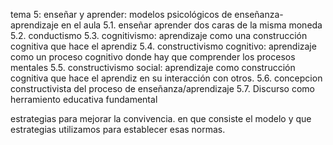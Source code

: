tema 5: enseñar y aprender: modelos psicológicos de enseñanza-aprendizaje en el aula
5.1. enseñar aprender dos caras de la misma moneda
5.2. conductismo
5.3. cognitivismo: aprendizaje como una construcción cognitiva que hace el aprendiz
5.4. constructivismo cognitivo: aprendizaje como un proceso cognitivo donde hay que comprender los procesos mentales
5.5. constructivismo social: aprendizaje como construcción cognitiva que hace el aprendiz en su interacción con otros.
5.6. concepcion constructivista del proceso de enseñanza/aprendizaje
5.7. Discurso como herramiento educativa fundamental

estrategias para mejorar la convivencia. en que consiste el modelo y que estrategias utilizamos para establecer esas normas.